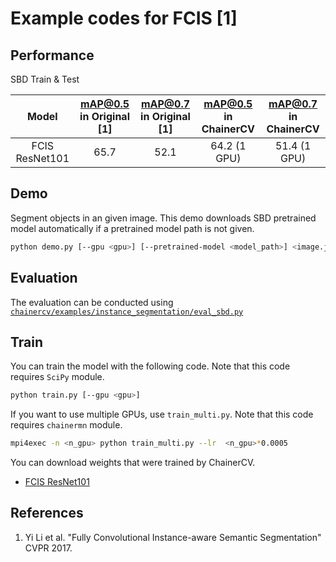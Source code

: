 # Example codes for FCIS [1]

## Performance
SBD Train & Test

| Model | mAP@0.5 in Original [1] | mAP@0.7 in Original [1] | mAP@0.5 in ChainerCV | mAP@0.7 in ChainerCV |
|:-:|:-:|:-:|:-:|:-:|
| FCIS ResNet101| 65.7 | 52.1 | 64.2 (1 GPU) | 51.4 (1 GPU) |

## Demo
Segment objects in an given image. This demo downloads SBD pretrained model automatically if a pretrained model path is not given.

```bash
python demo.py [--gpu <gpu>] [--pretrained-model <model_path>] <image.jpg>
```

## Evaluation
The evaluation can be conducted using [`chainercv/examples/instance_segmentation/eval_sbd.py`](https://github.com/chainer/chainercv/blob/master/examples/instance_segmentation)

## Train
You can train the model with the following code.
Note that this code requires `SciPy` module.

```bash
python train.py [--gpu <gpu>]
```

If you want to use multiple GPUs, use `train_multi.py`.
Note that this code requires `chainermn` module.

```bash
mpi4exec -n <n_gpu> python train_multi.py --lr  <n_gpu>*0.0005

```
You can download weights that were trained by ChainerCV.
- [FCIS ResNet101](https://chainercv-models.preferred.jp/fcis_resnet101_sbd_trained_2018_06_18.npz)

## References
1. Yi Li et al. "Fully Convolutional Instance-aware Semantic Segmentation" CVPR 2017.
